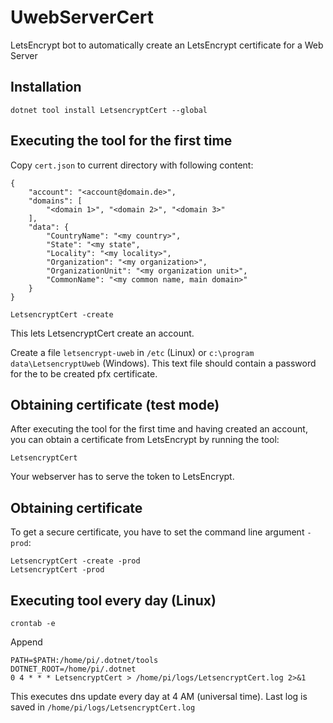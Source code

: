 # UwebServerCert
LetsEncrypt bot to automatically create an LetsEncrypt certificate for a Web Server

## Installation
```
dotnet tool install LetsencryptCert --global
```

## Executing the tool for the first time

Copy ```cert.json``` to current directory with following content:

```
{
    "account": "<account@domain.de>",
    "domains": [
        "<domain 1>", "<domain 2>", "<domain 3>"
    ],
    "data": {
        "CountryName": "<my country>",
        "State": "<my state",
        "Locality": "<my locality>",
        "Organization": "<my organization>",
        "OrganizationUnit": "<my organization unit>",
        "CommonName": "<my common name, main domain>"
    }
}

```

```
LetsencryptCert -create
``` 
This lets LetsencryptCert create an account.

Create a file ```letsencrypt-uweb``` in ```/etc``` (Linux) or ```c:\program data\LetsencryptUweb``` (Windows). This text file should contain a password for the to be created pfx certificate.

## Obtaining certificate (test mode)
After executing the tool for the first time and having created an account, you can obtain a certificate from LetsEncrypt by running the tool:

```
LetsencryptCert
``` 

Your webserver has to serve the token to LetsEncrypt.

## Obtaining certificate 

To get a secure certificate, you have to set the command line argument ```-prod```:

```
LetsencryptCert -create -prod
LetsencryptCert -prod
```

## Executing tool every day (Linux)

```
crontab -e
```

Append

```
PATH=$PATH:/home/pi/.dotnet/tools
DOTNET_ROOT=/home/pi/.dotnet
0 4 * * * LetsencryptCert > /home/pi/logs/LetsencryptCert.log 2>&1
```

This executes dns update every day at 4 AM (universal time). Last log is saved in ```/home/pi/logs/LetsencryptCert.log```
